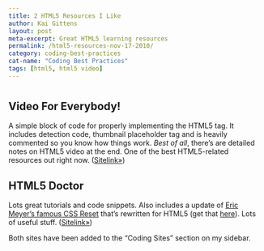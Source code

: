 ```yaml
---
title: 2 HTML5 Resources I Like
author: Kai Gittens
layout: post
meta-excerpt: Great HTML5 learning resources
permalink: /html5-resources-nov-17-2010/
category: coding-best-practices
cat-name: "Coding Best Practices"
tags: [html5, html5 video]
---
```

# 

## Video For Everybody!

A simple block of code for properly implementing the HTML5  tag. It includes detection code, thumbnail placeholder tag and is heavily commented so you know how things work. *Best of all*, there’s are detailed notes on HTML5 video at the end. One of the best HTML5-related resources out right now. ([Sitelink»][1])

 [1]: http://camendesign.com/code/video_for_everybody

## HTML5 Doctor

Lots great tutorials and code snippets. Also includes a update of [Eric Meyer’s famous CSS Reset][2] that’s rewritten for HTML5 (get that [here][3]). Lots of useful stuff. ([Sitelink»][4])

 [2]: http://meyerweb.com/eric/tools/css/reset/
 [3]: http://html5doctor.com/html-5-reset-stylesheet/
 [4]: http://html5doctor.com/

Both sites have been added to the “Coding Sites” section on my sidebar.